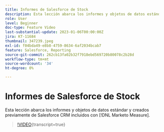```yaml
---
title: Informes de Salesforce de Stock
description: Esta lección abarca los informes y objetos de datos estándar y creados previamente de Salesforce CRM incluidos con [!DNL Marketo Measure].
role: User
level: Beginner
doc-type: Feature Video
last-substantial-update: 2023-01-06T00:00:00Z
jira: KT-11684
thumbnail: 347239.jpeg
exl-id: f04bda49-e8b8-4759-8634-6af2034bcab7
feature: Salesforce, Reporting
source-git-commit: 262cb13fa02b32f7918ebd569720b80078c2b28d
workflow-type: tm+mt
source-wordcount: '34'
ht-degree: 0%

---
```


# Informes de Salesforce de Stock

Esta lección abarca los informes y objetos de datos estándar y creados previamente de Salesforce CRM incluidos con [!DNL Marketo Measure].

>[!VIDEO](https://video.tv.adobe.com/v/347239/?learn=on){transcript=true}
